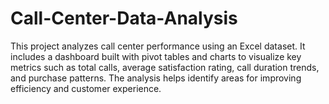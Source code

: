 # Call-Center-Data-Analysis
This project analyzes call center performance using an Excel dataset. It includes a dashboard built with pivot tables and charts to visualize key metrics such as total calls, average satisfaction rating, call duration trends, and purchase patterns. The analysis helps identify areas for improving efficiency and customer experience.
